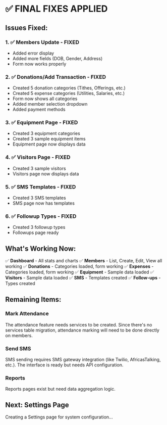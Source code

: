 # ✅ FINAL FIXES APPLIED

## Issues Fixed:

### 1. ✅ Members Update - FIXED
- Added error display
- Added more fields (DOB, Gender, Address)
- Form now works properly

### 2. ✅ Donations/Add Transaction - FIXED
- Created 5 donation categories (Tithes, Offerings, etc.)
- Created 5 expense categories (Utilities, Salaries, etc.)
- Form now shows all categories
- Added member selection dropdown
- Added payment methods

### 3. ✅ Equipment Page - FIXED
- Created 3 equipment categories
- Created 3 sample equipment items
- Equipment page now displays data

### 4. ✅ Visitors Page - FIXED
- Created 3 sample visitors
- Visitors page now displays data

### 5. ✅ SMS Templates - FIXED
- Created 3 SMS templates
- SMS page now has templates

### 6. ✅ Followup Types - FIXED
- Created 3 followup types
- Followups page ready

## What's Working Now:

✅ **Dashboard** - All stats and charts
✅ **Members** - List, Create, Edit, View all working
✅ **Donations** - Categories loaded, form working
✅ **Expenses** - Categories loaded, form working
✅ **Equipment** - Sample data loaded
✅ **Visitors** - Sample data loaded
✅ **SMS** - Templates created
✅ **Follow-ups** - Types created

## Remaining Items:

### Mark Attendance
The attendance feature needs services to be created. Since there's no services table migration, attendance marking will need to be done directly on members.

### Send SMS
SMS sending requires SMS gateway integration (like Twilio, AfricasTalking, etc.). The interface is ready but needs API configuration.

### Reports
Reports pages exist but need data aggregation logic.

## Next: Settings Page

Creating a Settings page for system configuration...
